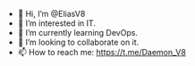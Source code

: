 - 👋 Hi, I’m @EliasV8
- 👀 I’m interested in IT.
- 🌱 I’m currently learning DevOps.
- 💞️ I’m looking to collaborate on it.
- 📫 How to reach me: https://t.me/Daemon_V8
